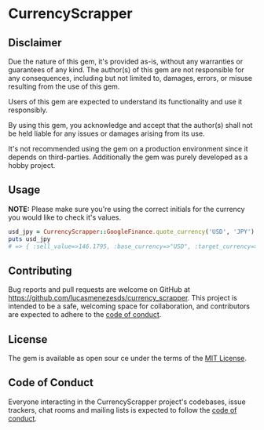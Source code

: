 # CurrencyScrapper

## Disclaimer

Due the nature of this gem, it's provided as-is, without any warranties or guarantees of any kind. The author(s) of this
gem are not responsible for any consequences, including but not limited to, damages, errors, or misuse resulting from
the use of this gem.

Users of this gem are expected to understand its functionality and use it responsibly.

By using this gem, you acknowledge and accept that the author(s) shall not be held liable for any issues or damages
arising from its use.

It's not recommended using the gem on a production environment since it depends on third-parties. Additionally the
gem was purely developed as a hobby project.

## Usage

**NOTE:** Please make sure you're using the correct initials for the currency you would like to check it's values.

```ruby
usd_jpy = CurrencyScrapper::GoogleFinance.quote_currency('USD', 'JPY')
puts usd_jpy
# => { :sell_value=>146.1795, :base_currency=>"USD", :target_currency=>"JPY", :timestamp=>"Sep 3, 10:38:56 PM UTC" }
```

## Contributing

Bug reports and pull requests are welcome on GitHub at https://github.com/lucasmenezesds/currency_scrapper. This project
is intended to be a safe, welcoming space for collaboration, and contributors are expected to adhere to
the [code of conduct](https://github.com/lucasmenezesds/currency_scrapper/blob/main/CODE_OF_CONDUCT.md).

## License

The gem is available as open sour ce under the terms of the [MIT License](https://opensource.org/licenses/MIT).

## Code of Conduct

Everyone interacting in the CurrencyScrapper project's codebases, issue trackers, chat rooms and mailing lists is
expected to follow
the [code of conduct](https://github.com/lucasmenezesds/currency_scrapper/blob/main/CODE_OF_CONDUCT.md).
